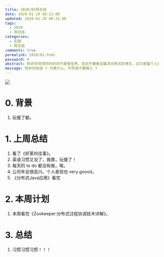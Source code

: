 ```yaml
---
title: 2020/03周总结
date: 2020-01-20 00:22:00
updated: 2020-01-20 00:22:00
tags:
  - 2020
  - 周总结
categories: 
  - 实践
  - 周总结
comments: true
permalink: 2020/01.html  
password: Y
abstract: 除非你觉得你的时间不是很宝贵，否则不要看这篇流水账式的博文，这只是篇个人的工作的学习一个总结而已，没有包含任何的技术细节
message: 除非你知道 Y 代表什么，不然请不要输入 Y
---
```


![][0]  

# 0. 背景

1. 玩傻了都。

<!--more-->

# 1. 上周总结

1. 看了《好莱坞往事》。
2. 英语习惯又没了，我靠，玩傻了！
3. 每天的 to do 都没有做，唉。
4. 公司年会很高兴。个人表现也 very goood。
5. 《分布式Java应用》看完

# 2. 本周计划

1. 本周看完《Zookeeper:分布式过程协调技术详解》。

# 3. 总结

1. 习惯习惯习惯！！！


[0]: https://leran2deeplearnjavawebtech.oss-cn-beijing.aliyuncs.com/background/2020-01-20%E5%A5%BD%E8%8E%B1%E5%9D%9E%E5%BE%80%E4%BA%8B.webp